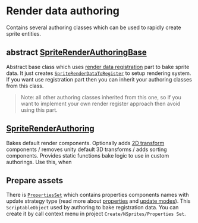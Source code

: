 ﻿# Render data authoring
Contains several authoring classes which can be used to rapidly create sprite entities.

## abstract [SpriteRenderAuthoringBase](https://github.com/Antoshidza/NSprites-Foundation/blob/main/Base/Authoring/SpriteRendererAuthoringBase.cs)
Abstract base class which uses [render data registration]() part to bake sprite data. It just creates [`SpriteRenderDataToRegister`](https://github.com/Antoshidza/NSprites-Foundation/blob/main/Base/Authoring/SpriteRenderDataToRegister.cs) to setup rendering system. If you want use registration part then you can inherit your authoring classes from this class.
> Note: all other authoring classes inherited from this one, so if you want to implement your own render register approach then avoid using this part.

## [SpriteRenderAuthoring](https://github.com/Antoshidza/NSprites-Foundation/blob/main/Base/Authoring/SpriteRendererAuthoring.cs)
Bakes default render components. Optionally adds [2D transform](2DTransform.md) components / removes unity default 3D transforms / adds sorting components. Provides static functions bake logic to use in custom authorings. Use this, when

## Prepare assets
There is [`PropertiesSet`](https://github.com/Antoshidza/NSprites-Foundation/blob/main/Base/Data/PropertiesSet.cs)
which contains properties components names with update strategy type (read more about [properties](https://github.com/Antoshidza/NSprites/wiki/Register-components-as-properties) and [update modes](https://github.com/Antoshidza/NSprites/wiki/Property-update-modes)).
This `ScriptableObject` used by authoring to bake registration data. You can create it by call context menu in project `Create/NSprites/Properties Set`.